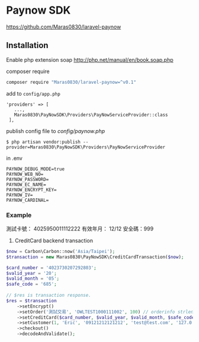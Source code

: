 # Paynow SDK
https://github.com/Maras0830/laravel-paynow

## Installation

Enable php extension soap
http://php.net/manual/en/book.soap.php

composer require
```bash
composer require "Maras0830/laravel-paynow=^v0.1"
```

add to ```config/app.php```
```
'providers' => [
   ...,
   Maras0830\PayNowSDK\Providers\PayNowServiceProvider::class
 ],
```

publish config file to *config/paynow.php*
```
$ php artisan vendor:publish --provider=Maras0830\PayNowSDK\Providers\PayNowServiceProvider
```

in .env
```
PAYNOW_DEBUG_MODE=true
PAYNOW_WEB_NO=
PAYNOW_PASSWORD=
PAYNOW_EC_NAME=
PAYNOW_ENCRYPT_KEY=
PAYNOW_IV=
PAYNOW_CARDINAL=
```

### Example

測試卡號： 4025950011112222
有效年月： 12/12
安全碼：999

1. CreditCard backend transaction

```php
$now = Carbon\Carbon::now('Asia/Taipei');
$transaction = new Maras0830\PayNowSDK\CreditCardTransaction($now);

$card_number = '4023730207292803';
$valid_year = '20';
$valid_month = '05';
$safe_code = '685';
    
// $res is transaction response.
$res = $transaction
    ->setEncrypt()
    ->setOrder('測試交易', 'OWLTEST1000111002', 100) // orderinfo strlen > 3
    ->setCreditCard($card_number, $valid_year, $valid_month, $safe_code)
    ->setCustomer(1, 'Eric', '09121212121212', 'test@test.com', '127.0.0.1')
    ->checkout()
    ->decodeAndValidate();
```
